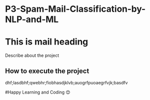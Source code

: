 # P3-Spam-Mail-Classification-by-NLP-and-ML

<h1> This is mail heading</h1>

<p> Describe about the project</p>


<h2> How to execute the project </h2>

dhf;lasdbhf;qwebhr;fiobhasdjklvb;auogrfpuoaegrfvjk;basdfv


#Happy Learning and Coding 😊
